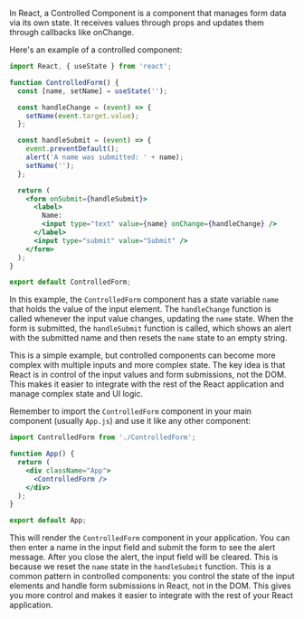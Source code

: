 In React, a Controlled Component is a component that manages form data via its own state. It receives values through props and updates them through callbacks like onChange. 

Here's an example of a controlled component:

```jsx
import React, { useState } from 'react';

function ControlledForm() {
  const [name, setName] = useState('');

  const handleChange = (event) => {
    setName(event.target.value);
  };

  const handleSubmit = (event) => {
    event.preventDefault();
    alert('A name was submitted: ' + name);
    setName('');
  };

  return (
    <form onSubmit={handleSubmit}>
      <label>
        Name:
        <input type="text" value={name} onChange={handleChange} />
      </label>
      <input type="submit" value="Submit" />
    </form>
  );
}

export default ControlledForm;
```

In this example, the `ControlledForm` component has a state variable `name` that holds the value of the input element. 
The `handleChange` function is called whenever the input value changes, updating the `name` state. 
When the form is submitted, the `handleSubmit` function is called, which shows an alert with the submitted name and then resets the `name` state to an empty string.

This is a simple example, but controlled components can become more complex with multiple inputs and more complex state. 
The key idea is that React is in control of the input values and form submissions, not the DOM. 
This makes it easier to integrate with the rest of the React application and manage complex state and UI logic. 

Remember to import the `ControlledForm` component in your main component (usually `App.js`) and use it like any other component:

```jsx
import ControlledForm from './ControlledForm';

function App() {
  return (
    <div className="App">
      <ControlledForm />
    </div>
  );
}

export default App;
```

This will render the `ControlledForm` component in your application. 
You can then enter a name in the input field and submit the form to see the alert message. After you close the alert, the input field will be cleared. 
This is because we reset the `name` state in the `handleSubmit` function. This is a common pattern in controlled components: you control the state of the input elements and handle form submissions in React, not in the DOM. 
This gives you more control and makes it easier to integrate with the rest of your React application. 
